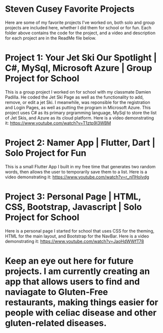# Steven Cusey Favorite Projects
Here are some of my favorite projects I've worked on, both solo and group projects are included here, whether I did them for school or for fun. Each folder above contains the code for the project, and a video and description for each project are in the ReadMe file below. 

# Project 1: Your Jet Ski Our Spotlight | C#, MySql, Microsoft Azure | Group Project for School
This is a group project I worked on for school with my classmate Damien Padilla. He coded the Jet Ski Page as well as the functionality to add, remove, or edit a jet Ski. I meanwhile, was reponsible for the registration and Login Pages, as well as putting the program in Microsoft Azure. This project uses C# as its primary prgramming language, MySql to store the list of Jet Skis, and Azure as its cloud platform. Here is a video demonstrating it: https://www.youtube.com/watch?v=T1ztp9I3WBM

# Project 2: Namer App | Flutter, Dart | Solo Project for Fun
This is a small Flutter App I built in my free time that generates two random words, then allows the user to temporarily save them to a list. Here is a video demonstrating it: https://www.youtube.com/watch?v=r_nI1HoIvdg

# Project 3: Personal Page | HTML, CSS, Bootstrap, Javascript | Solo Project for School
Here is a personal page I started for school that uses CSS for the theming, HTML for the main layout, and Bootstrap for the NavBar. Here is a video demonstrating it: https://www.youtube.com/watch?v=JaoHdWWfT78

# Keep an eye out here for future projects. I am currently creating an app that allows users to find and naviagate to Gluten-Free restaurants, making things easier for people with celiac disease and other gluten-related diseases.


